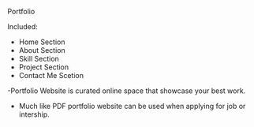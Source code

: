 Portfolio

Included: 
- Home Section
- About Section
- Skill Section
- Project Section
- Contact Me Scetion


-Portfolio Website is curated online space that showcase your best work.
- Much like PDF portfolio website can be used when applying for job or intership.

